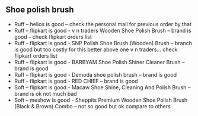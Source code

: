 Shoe polish brush
------------------

* Ruff – helios is good – check the personal mail for previous order by that
* Ruff – flipkart is good - v n traders Wooden Shoe Polish Brush – brand is good – check flipkart orders list 
* Ruff - flipkart is good - SNP Polish Shoe Brush (Wooden) Brush – branch is good but too costly for this better above one v n traders… check flipkart orders list
* Ruff – flipkart is good - BARBYAM Shoe Polish Shiner Cleaner Brush – brand is good
* Ruff – flipkart is good - Demoda shoe polish brush – brand is good
* Ruff	- flipkart is good - RED CHIEF – brand is good 
* Soft – flipkart is good - Macaw Shoe Shine, Cleaning And Polish Brush – brand is ok not much bad 
* Soft – meshow is good - Sheppits Premium Wooden Shoe Polish Brush (Black & Brown) Combo – not so good but ok compare to others .